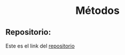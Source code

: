 <h1 align="center">Métodos</h1>

<h2>Repositorio:</h2>

Este es el link del [repositorio](https://github.com/albabernal03/Ampliacion_metodos_numericos/tree/main)
